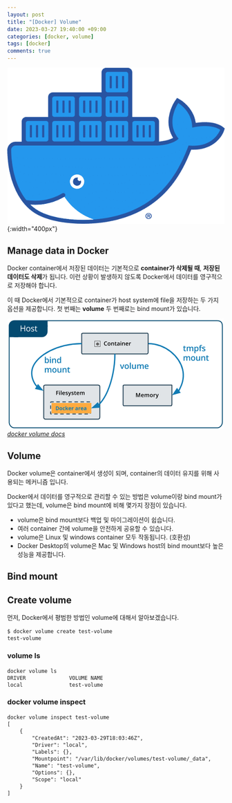 ```yaml
---
layout: post
title: "[Docker] Volume"
date: 2023-03-27 19:40:00 +09:00
categories: [docker, volume]
tags: [docker]
comments: true
---
```


![Untitled](../../../assets/img/posts/docker/docker_logo.png){:width="400px"}

## Manage data in Docker

Docker container에서 저장된 데이터는 기본적으로 **container가 삭제될 때**, **저장된 데이터도 삭제**가 됩니다. 이런 상황이 발생하지 않도록 Docker에서 데이터를 영구적으로 저장해야 합니다.

이 때 Docker에서 기본적으로 container가 host system에 file을 저장하는 두 가지 옵션을 제공합니다.
첫 번째는 **volume** 두 번째로는 bind mount가 있습니다.


![Untitled](../../../assets/img/posts/docker/docker_volume/docker_volume_overview.png)
_[docker volume docs](https://docs.docker.com/storage/volumes/)_

## Volume

Docker volume은 container에서 생성이 되며, container의 데이터 유지를 위해 사용되는 메커니즘 입니다.

Docker에서 데이터를 영구적으로 관리할 수 있는 방법은 volume이랑 bind mount가 있다고 했는데,
volume은 bind mount에 비해 몇가지 장점이 있습니다.

- volume은 bind mount보다 백업 및 마이그레이션이 쉽습니다.
- 여러 container 간에 volume을 안전하게 공유할 수 있습니다.
- volume은 Linux 및 windows container 모두 작동됩니다. (호환성)
- Docker Desktop의 volume은 Mac 및 Windows host의 bind mount보다 높은 성능을 제공합니다.

## Bind mount

## Create volume

먼저, Docker에서 평범한 방법인 volume에 대해서 알아보겠습니다.

```shell
$ docker volume create test-volume
test-volume
```

### volume ls

```shell
docker volume ls
DRIVER              VOLUME NAME
local               test-volume
```

### docker volume inspect

```shell
docker volume inspect test-volume
[
    {
        "CreatedAt": "2023-03-29T18:03:46Z",
        "Driver": "local",
        "Labels": {},
        "Mountpoint": "/var/lib/docker/volumes/test-volume/_data",
        "Name": "test-volume",
        "Options": {},
        "Scope": "local"
    }
]
```
